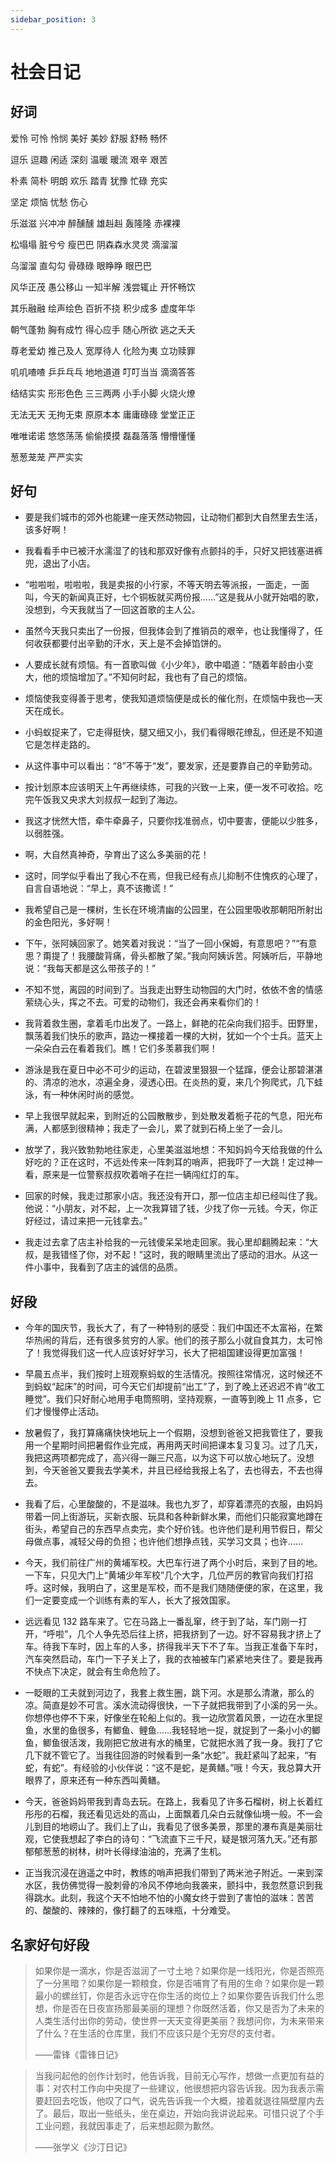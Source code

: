 ```yaml
---
sidebar_position: 3
---
```


# 社会日记

## 好词

爱怜 可怜 怜悯 美好 美妙 舒服 舒畅 畅怀

逗乐 逗趣 闲适 深刻 温暖 暖流 艰辛 艰苦

朴素 简朴 明朗 欢乐 踏青 犹豫 忙碌 充实

坚定 烦恼 忧愁 伤心

乐滋滋 兴冲冲 醉醺醺 雄赳赳 轰隆隆 赤裸裸

松塌塌 脏兮兮 瘦巴巴 阴森森水灵灵 滴溜溜

乌溜溜 直勾勾 骨碌碌 眼睁睁 眼巴巴

风华正茂 愚公移山 一知半解 浅尝辄止 开怀畅饮

其乐融融 绘声绘色 百折不挠 积少成多 虚度年华

朝气蓬勃 胸有成竹 得心应手 随心所欲 逃之夭夭

尊老爱幼 推己及人 宽厚待人 化险为夷 立功赎罪

叽叽喳喳 乒乒乓乓 地地道道 叮叮当当 滴滴答答

结结实实 形形色色 三三两两 小手小脚 火烧火燎

无法无天 无拘无束 原原本本 庸庸碌碌 堂堂正正

唯唯诺诺 悠悠荡荡 偷偷摸摸 磊磊落落 懵懵懂懂

葱葱茏茏 严严实实

## 好句

- 要是我们城市的郊外也能建一座天然动物园，让动物们都到大自然里去生活，该多好啊！

- 我看看手中已被汗水濡湿了的钱和那双好像有点颤抖的手，只好又把钱塞进裤兜，退出了小店。

- “啦啦啦，啦啦啦，我是卖报的小行家，不等天明去等派报，一面走，一面叫，今天的新闻真正好，七个铜板就买两份报……”这是我从小就开始唱的歌，没想到，今天我就当了一回这首歌的主人公。

- 虽然今天我只卖出了一份报，但我体会到了推销员的艰辛，也让我懂得了，任何收获都要付出辛勤的汗水，天上是不会掉馅饼的。

- 人要成长就有烦恼。有一首歌叫做《小少年》，歌中唱道：“随着年龄由小变大，他的烦恼增加了。”不知何时起，我也有了自己的烦恼。

- 烦恼使我变得善于思考，使我知道烦恼便是成长的催化剂，在烦恼中我也—天天在成长。

- 小蚂蚁捉来了，它走得挺快，腿又细又小，我们看得眼花缭乱，但还是不知道它是怎样走路的。

- 从这件事中可以看出：“8”不等于“发”，要发家，还是要靠自己的辛勤劳动。

- 按计划原本应该明天上午再继续练，可我的兴致一上来，便一发不可收拾。吃完午饭我又央求大刘叔叔一起到了海边。

- 我这才恍然大悟，牵牛牵鼻子，只要你找准弱点，切中要害，便能以少胜多，以弱胜强。

- 啊，大自然真神奇，孕育出了这么多美丽的花！

- 这时，同学似乎看出了我心不在焉，但我已经有点儿抑制不住愧疚的心理了，自言自语地说：“早上，真不该撒谎！”

- 我希望自己是一棵树，生长在环境清幽的公园里，在公园里吸收那朝阳所射出的金色阳光，多好啊！

- 下午，张阿姨回家了。她笑着对我说：“当了一回小保姆，有意思吧？”“有意思？甭提了！我腰酸背痛，骨头都散了架。”我向阿姨诉苦。阿姨听后，平静地说：“我每天都是这么带孩子的！”

- 不知不觉，离园的时间到了。当我走出野生动物园的大门时，依依不舍的情感萦绕心头，挥之不去。可爱的动物们，我还会再来看你们的！

- 我背着救生圈，拿着毛巾出发了。一路上，鲜艳的花朵向我们招手。田野里，飘荡着我们快乐的歌声，路边一棵接着一棵的大树，犹如一个个士兵。蓝天上一朵朵白云在看着我们。瞧！它们多羡慕我们啊！

- 游泳是我在夏日中必不可少的运动，在碧波里狠狠一个猛蹿，便会让那碧湛湛的、清凉的池水，凉遍全身，浸透心田。在炎热的夏，来几个狗爬式，几下蛙泳，有一种休闲时尚的感觉。

- 早上我很早就起来，到附近的公园散散步，到处散发着栀子花的气息，阳光布满，人都感到很精神；我走了一会儿，累了就到石椅上坐了一会儿。

- 放学了，我兴致勃勃地往家走，心里美滋滋地想：不知妈妈今天给我做的什么好吃的？正在这时，不远处传来一阵刺耳的哨声，把我吓了一大跳！定过神一看，原来是一位警察叔叔吹着哨子在拦一辆闯红灯的车。

- 回家的时候，我走过那家小店。我还没有开口，那一位店主却已经叫住了我。他说：“小朋友，对不起，上一次我算错了钱，少找了你一元钱。今天，你正好经过，请过来把一元钱拿去。”

- 我走过去拿了店主补给我的一元钱傻呆呆地走回家。我心里却翻腾起来：“大叔，是我错怪了你，对不起！”这时，我的眼睛里流出了感动的泪水。从这一件小事中，我看到了店主的诚信的品质。

## 好段

- 今年的国庆节，我长大了，有了一种特别的感受：我们中国还不太富裕，在繁华热闹的背后，还有很多贫穷的人家。他们的孩子那么小就自食其力，太可怜了！我觉得我们这一代人应该好好学习，长大了把祖国建设得更加富强！

- 早晨五点半，我们按时上班观察蚂蚁的生活情况。按照往常情况，这时候还不到蚂蚁“起床”的时间，可今天它们却提前“出工”了，到了晚上还迟迟不肯“收工睡觉”。我们只好耐心地用手电筒照明，坚持观察，一直等到晚上 11 点多，它们才慢慢停止活动。

- 放暑假了，我打算痛痛快快地玩上一个假期，没想到爸爸又把我管住了，要我用一个星期时间把暑假作业完成，再用两天时间把课本复习复习。过了几天，我把这两项都完成了，高兴得一蹦三尺高，以为这下可以放心地玩了。没想到，今天爸爸又要我去学美术，并且已经给我报上名了，去也得去，不去也得去。

- 我看了后，心里酸酸的，不是滋味。我也九岁了，却穿着漂亮的衣服，由妈妈带着一同上街游玩，买新衣服、玩具和各种新鲜水果，而他们只能寂寞地蹲在街头，希望自己的东西早点卖完，卖个好价钱。也许他们是利用节假日，帮父母做点事，减轻父母的负担；也许他们想挣点钱，买学习文具；也许……

- 今天，我们前往广州的黄埔军校。大巴车行进了两个小时后，来到了目的地。一下车，只见大门上“黄埔少年军校”几个大字，几位严厉的教官向我们打招呼。这时候，我明白了，这里是军校，而不是我们随随便便的家，在这里，我们一定要变成一个训练有素的军人，长大了报效国家。

- 远远看见 132 路车来了。它在马路上一番乱窜，终于到了站，车门刚一打开，“呼啦”，几个人争先恐后往上挤，把我挤到了一边。好不容易我才挤上了车。待我下车时，因上车的人多，挤得我半天下不了车。当我正准备下车时，汽车突然启动，车门一下子关上了，我的衣袖被车门紧紧地夹住了。要是我再不快点下决定，就会有生命危险了。

- 一眨眼的工夫就到河边了，我套上救生圈，跳下河。水是那么清澈，那么的凉。简直是妙不可言。溪水流动得很快，一下子就把我带到了小溪的另一头。你想停也停不下来，好像坐在轮船上似的。我一边欣赏着风景，一边在水里捉鱼，水里的鱼很多，有鲫鱼、鲤鱼……我轻轻地一捉，就捉到了一条小小的鲫鱼，鲫鱼很活泼，我刚把它放进有水的桶里，它就把水溅了我一身。我打了它几下就不管它了。当我往回游的时候看到一条“水蛇”。我赶紧叫了起来，“有蛇，有蛇”。有经验的小伙伴说：“这不是蛇，是黄鳝。”哦！今天，我总算大开眼界了，原来还有一种东西叫黄鳝。

- 今天，爸爸妈妈带我到青岛去玩。在路上，我看见了许多石榴树，树上长着红彤彤的石榴，我还看见远处的高山，上面飘着几朵白云就像仙境一般。不一会儿到目的地崂山了。我们上了山，我看见了很多美景，那里的瀑布真是美丽壮观，它使我想起了李白的诗句：“飞流直下三千尺，疑是银河落九天。”还有那郁郁葱葱的树林，树叶长得绿油油的，充满了生机。

- 正当我沉浸在逍遥之中时，教练的哨声把我们带到了两米池子附近。一来到深水区，我仿佛觉得一股刺骨的冷风不停地向我袭来，颤抖中，我忽然意识到我得跳水。此刻，我这个天不怕地不怕的小魔女终于尝到了害怕的滋味：苦苦的、酸酸的、辣辣的，像打翻了的五味瓶，十分难受。

## 名家好句好段

> 如果你是一滴水，你是否滋润了一寸土地？如果你是一线阳光，你是否照亮了一分黑暗？如果你是一颗粮食，你是否哺育了有用的生命？如果你是一颗最小的螺丝钉，你是否永远守在你生活的岗位上？如果你要告诉我们什么思想，你是否在日夜宣扬那最美丽的理想？你既然活着，你又是否为了未来的人类生活付出你的劳动，使世界一天天变得更美丽？我想问你，为未来带来了什么？在生活的仓库里，我们不应该只是个无穷尽的支付者。
>
> ——雷锋《雷锋日记》

> 当我问起他的创作计划时，他告诉我，目前无心写作，想做一点更加有益的事：对农村工作向中央提了一些建议，他很想把内容告诉我。因为我表示需要赶回去吃饭，他叹了口气，说先告诉我一个大概，接着就退往隔壁屋内去了。最后，取出一些纸头，坐在桌边，开始向我讲说起来。可惜只说了个手工业问题，我就因事走了，后来想起颇为歉然。
>
> ——张学义《沙汀日记》

